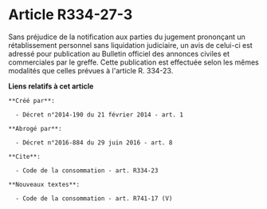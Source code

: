 # Article R334-27-3

Sans préjudice de la notification aux parties du jugement prononçant un rétablissement personnel sans liquidation judiciaire,
un avis de celui-ci est adressé pour publication au Bulletin officiel des annonces civiles et commerciales par le greffe.
Cette publication est effectuée selon les mêmes modalités que celles prévues à l'article R. 334-23.

**Liens relatifs à cet article**

	**Créé par**:

	  - Décret n°2014-190 du 21 février 2014 - art. 1

	**Abrogé par**:

	  - Décret n°2016-884 du 29 juin 2016 - art. 8

	**Cite**:

	  - Code de la consommation - art. R334-23

	**Nouveaux textes**:

	  - Code de la consommation - art. R741-17 (V)
